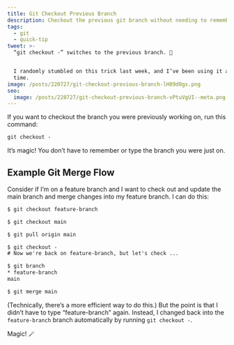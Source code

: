 ```yaml
---
title: Git Checkout Previous Branch
description: Checkout the previous git branch without needing to remember or type the name.
tags:
  - git
  - quick-tip
tweet: >-
  “git checkout -” switches to the previous branch. 🤯


  I randomly stumbled on this trick last week, and I’ve been using it all the
  time.
image: /posts/220727/git-checkout-previous-branch-lH09d0gs.png
seo:
  image: /posts/220727/git-checkout-previous-branch-vPtuVgUI--meta.png
---
```


If you want to checkout the branch you were previously working on, run this command:

```txt
git checkout -
```

It’s magic! You don’t have to remember or type the branch you were just on.

## Example Git Merge Flow

Consider if I’m on a feature branch and I want to check out and update the main branch and merge changes into my feature branch. I can do this:

```txt
$ git checkout feature-branch

$ git checkout main

$ git pull origin main

$ git checkout -
# Now we're back on feature-branch, but let's check ...

$ git branch
* feature-branch
main

$ git merge main
```

(Technically, there’s a more efficient way to do this.) But the point is that I didn’t have to type “feature-branch” again. Instead, I changed back into the `feature-branch` branch automatically by running `git checkout -`.

Magic! 🪄
